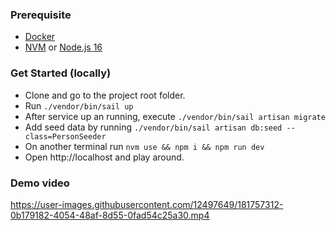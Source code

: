 ### Prerequisite
- [Docker](https://docs.docker.com/engine/install/ubuntu/)
- [NVM](https://github.com/nvm-sh/nvm) or [Node.js 16](https://nodejs.org/en/download/)

### Get Started (locally)
- Clone and go to the project root folder.
- Run `./vendor/bin/sail up`
- After service up an running, execute `./vendor/bin/sail artisan migrate`
- Add seed data by running `./vendor/bin/sail artisan db:seed --class=PersonSeeder`
- On another terminal run `nvm use && npm i && npm run dev`
- Open http://localhost and play around.

### Demo video
https://user-images.githubusercontent.com/12497649/181757312-0b179182-4054-48af-8d55-0fad54c25a30.mp4

